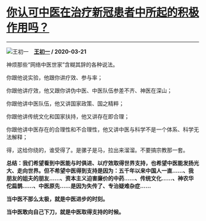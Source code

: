 # [你认可中医在治疗新冠患者中所起的积极作用吗？](https://www.zhihu.com/answer/1094623243)

---------------------------------------------------------------------

![王初一](https://pic4.zhimg.com/v2-03633ff5e91aef9ddb82dc89bcbbc5d9.jpg?source=1940ef5c "王初一")&emsp;**[王初一](https://www.zhihu.com/people/wang-chu-yi-22) / 2020-03-21**

神烦那些“网络中医世家”含糊其辞的各种说法。

你跟他说实验，他跟你讲疗效、参与率；

你跟他讲疗效，他又跟你讲伪中医、中医队伍参差不齐、神医在深山；

你跟他讲中医队伍，他又讲国家政策、国之精粹；

你跟他讲传统文化和国家扶持，他又讲存在即合理；

你跟他讲中医存在的合理性和不合理性，他又讲中医与科学不是一个体系、科学无法解释；

得，这给你绕的，谁受得了。是骡子是马，拉出来溜溜。不要搞宗教那一套。

 **总结：我们希望看到中医能与时俱进、以疗效取得世界支持，也希望中医能发扬光大、走向世界。但不希望中医得到支持是因为：五千年以来中国人一直……、我朋友的姐夫的朋友……、资本主义迫害廉价的中药……、传统文化……、神农华佗扁鹊……、中医原先……是因为失传了、专治疑难杂症……** 

 **当中医不那么太极，就是中医进步的时刻。** 

 **当中医敢向自己下刀，就是中医取得支持的时候。** 

